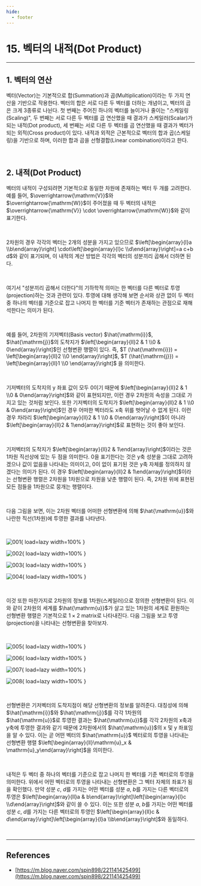 ```yaml
---
hide:
  - footer
---
```


# 15. 벡터의 내적(Dot Product)

---

## 1. 벡터의 연산

벡터(Vector)는 기본적으로 합(Summation)과 곱(Multiplication)이라는 두 가지 연산을 기반으로 작용한다. 벡터의 합은 서로 다른 두 벡터를 더하는 개념이고, 벡터의 곱은 크게 3종류로 나뉜다. 첫 번째는 주어진 하나의 벡터를 늘이거나 줄이는 "스케일링(Scaling)", 두 번째는 서로 다른 두 벡터를 곱 연산했을 때 결과가 스케일러(Scalar)가 되는 내적(Dot product), 세 번째는 서로 다른 두 벡터를 곱 연산했을 때 결과가 벡터가 되는 외적(Cross product)이 있다. 내적과 외적은 근본적으로 벡터의 합과 곱(스케일링)을 기반으로 하며, 이러한 합과 곱을 선형결합(Linear combination)이라고 한다.

<br/>

## 2. 내적(Dot Product)

벡터의 내적이 구성되려면 기본적으로 동일한 차원에 존재하는 벡터 두 개를 고려한다. 예를 들어, $\overrightarrow{\mathrm{V}}$와 $\overrightarrow{\mathrm{W}}$이 주어졌을 때 두 벡터의 내적은 $\overrightarrow{\mathrm{V}} \cdot \overrightarrow{\mathrm{W}}$와 같이 표기한다.

<br/>

2차원의 경우 각각의 벡터는 2개의 성분을 가지고 있으므로 $\left[\begin{array}{l}a \\b\end{array}\right] \cdot\left[\begin{array}{l}c \\d\end{array}\right]=a c+b d$와 같이 표기되며, 이 내적의 계산 방법은 각각의 벡터의 성분끼리 곱해서 더하면 된다.

<br/>

여기서 "성분끼리 곱해서 더한다"의 기하학적 의미는 한 벡터를 다른 벡터로 투영(projection)하는 것과 관련이 있다. 투영에 대해 생각해 보면 순서와 상관 없이 두 벡터 중 하나의 벡터를 기준으로 잡고 나머지 한 벡터를 기준 벡터가 존재하는 관점으로 재해석한다는 의미가 된다.

<br/>

예를 들어, 2차원의 기저벡터(Basis vector) $\hat{\mathrm{i}}$, $\hat{\mathrm{j}}$의 도착지가 $\left[\begin{array}{ll}2 & 1 \\0 & 0\end{array}\right]$인 선형변환 행렬이 있다. 즉, $T (\hat{\mathrm{i}}) = \left[\begin{array}{ll}2 \\0 \end{array}\right]$, $T (\hat{\mathrm{j}}) = \left[\begin{array}{ll}1 \\0 \end{array}\right]$ 을 의미한다.

<br/>

기저벡터의 도착지의 y 좌표 값이 모두 0이기 때문에 $\left[\begin{array}{ll}2 & 1 \\0 & 0\end{array}\right]$와 같이 표현되지만, 이런 경우 2차원의 속성을 그대로 가지고 있는 것처럼 보인다. 또한 기저벡터의 도착지가 $\left[\begin{array}{ll}2 & 1 \\0 & 0\end{array}\right]$인 경우 어떠한 벡터라도 x축 위를 벗어날 수 없게 된다. 이런 경우 차라리 $\left[\begin{array}{ll}2 & 1 \\0 & 0\end{array}\right]$이 아니라 $\left[\begin{array}{ll}2 & 1\end{array}\right]$로 표현하는 것이 좋아 보인다.

<br/>

기저벡터의 도착지가 $\left[\begin{array}{ll}2 & 1\end{array}\right]$이라는 것은 1차원 직선상에 있는 두 점을 의미한다. 0을 표기한다는 것은 y축 성분을 그대로 고려하겠으나 값이 없음을 나타내는 의미이고, 0이 없이 표기된 것은 y축 자체를 정의하지 않겠다는 의미가 된다. 이 경우 $\left[\begin{array}{ll}2 & 1\end{array}\right]$이라는 선형변환 행렬은 2차원을 1차원으로 차원을 낮춘 행렬이 된다. 즉, 2차원 위에 표현된 모든 점들을 1차원으로 뭉개는 행렬이다.

<br/>

다음 그림을 보면, 이는 2차원 벡터를 어떠한 선형변환에 의해 $\hat{\mathrm{u}}$와 나란한 직선(1차원)에 투영한 결과를 나타낸다.

<br/>

![001](https://github.com/SAEMC/Images-Base/blob/main/memo/015/001.png?raw=true){ load=lazy width=100% }

![002](https://github.com/SAEMC/Images-Base/blob/main/memo/015/002.png?raw=true){ load=lazy width=100% }

![003](https://github.com/SAEMC/Images-Base/blob/main/memo/015/003.png?raw=true){ load=lazy width=100% }

![004](https://github.com/SAEMC/Images-Base/blob/main/memo/015/004.png?raw=true){ load=lazy width=100% }

<br/>

이것 또한 마찬가지로 2차원의 정보를 1차원(스케일러)으로 정의한 선형변환이 된다. 이와 같이 2차원의 세계를 $\hat{\mathrm{u}}$가 살고 있는 1차원의 세계로 환원하는 선형변환 행렬은 기본적으로 $1 \times 2$ matrix로 나타내진다. 다음 그림을 보고 투영(projection)을 나타내는 선형변환을 찾아보자.

<br/>

![005](https://github.com/SAEMC/Images-Base/blob/main/memo/015/005.png?raw=true){ load=lazy width=100% }

![006](https://github.com/SAEMC/Images-Base/blob/main/memo/015/006.png?raw=true){ load=lazy width=100% }

![007](https://github.com/SAEMC/Images-Base/blob/main/memo/015/007.png?raw=true){ load=lazy width=100% }

![008](https://github.com/SAEMC/Images-Base/blob/main/memo/015/008.png?raw=true){ load=lazy width=100% }

<br/>

선형변환은 기저벡터의 도착지점이 해당 선형변환의 정보를 알려준다. 대칭성에 의해 $\hat{\mathrm{i}}$와 $\hat{\mathrm{j}}$를 각각 1차원의 $\hat{\mathrm{u}}$로 투영한 결과는 $\hat{\mathrm{u}}$를 각각 2차원의 x축과 y축에 투영한 결과와 같기 때문에 2차원에서의 $\hat{\mathrm{u}}$의 x 및 y 좌표임을 알 수 있다. 이는 곧 어떤 벡터의 $\hat{\mathrm{u}}$ 벡터로의 투영을 나타내는 선형변환 행렬 $\left[\begin{array}{ll}\mathrm{u}_x & \mathrm{u}_y\end{array}\right]$을 의미한다.

<br/>

내적은 두 벡터 중 하나의 벡터를 기준으로 잡고 나머지 한 벡터를 기준 벡터로의 투영을 의미한다. 위에서 어떤 벡터로의 투영을 나타내는 선형변환은 그 벡터 자체의 좌표가 됨을 확인했다. 만약 성분 $c$, $d$를 가지는 어떤 벡터를 성분 $a$, $b$를 가지는 다른 벡터로의 투영은 $\left[\begin{array}{ll}a & b\end{array}\right]\left[\begin{array}{l}c \\d\end{array}\right]$와 같이 쓸 수 있다. 이는 또한 성분 $a$, $b$를 가지는 어떤 벡터를 성분 $c$, $d$를 가지는 다른 벡터로의 투영인 $\left[\begin{array}{ll}c & d\end{array}\right]\left[\begin{array}{l}a \\b\end{array}\right]$와 동일하다.

<br/>

---

## References

- [https://m.blog.naver.com/spin898/221141425499](https://m.blog.naver.com/spin898/221141425499)
